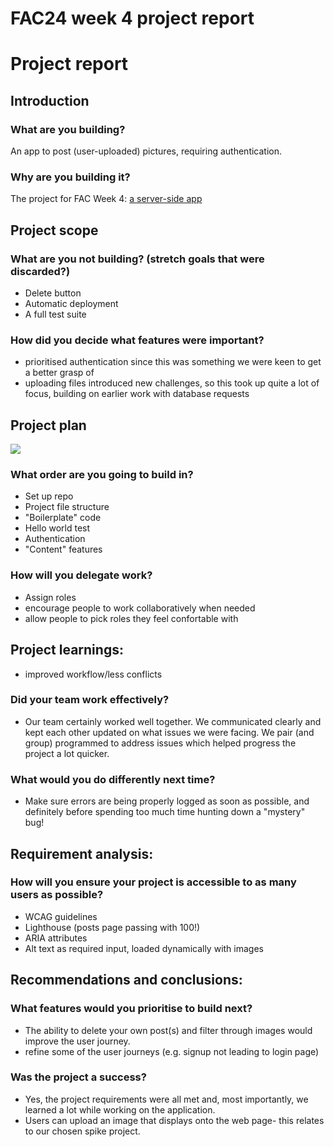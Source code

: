 # FAC24 week 4 project report

<!--
 
One guide from FAC describing what this report needs to contain is here: https://hackmd.io/@kd32zKu_SymvWskEr4gE3g/SySUj11aK

-->

# Project report


## Introduction

### What are you building?

An app to post (user-uploaded) pictures, requiring authentication.

### Why are you building it?

The project for FAC Week 4: [a server-side app](https://learn.foundersandcoders.com/course/syllabus/apprenticeship/server-side-app/project/)

## Project scope


### What are you not building? (stretch goals that were discarded?)

- Delete button
- Automatic deployment
- A full test suite

### How did you decide what features were important?

- prioritised authentication since this was something we were keen to get a better grasp of
- uploading files introduced new challenges, so this took up quite a lot of focus, building on earlier work with database requests

## Project plan

![](https://i.imgur.com/5aNkjOD.jpg)

### What order are you going to build in?

- Set up repo
- Project file structure
- "Boilerplate" code
- Hello world test
- Authentication
- "Content" features

### How will you delegate work?
- Assign roles
- encourage people to work collaboratively when needed
- allow people to pick roles they feel confortable with 


## Project learnings:
- improved workflow/less conflicts 

### Did your team work effectively?
- Our team certainly worked well together. We communicated clearly and kept each other updated on what issues we were facing. We pair (and group) programmed to address issues which helped progress the project a lot quicker.


### What would you do differently next time?

- Make sure errors are being properly logged as soon as possible, and definitely before spending too much time hunting down a "mystery" bug!


## Requirement analysis:

### How will you ensure your project is accessible to as many users as possible?

- WCAG guidelines
- Lighthouse (posts page passing with 100!)
- ARIA attributes
- Alt text as required input, loaded dynamically with images


## Recommendations and conclusions:

### What features would you prioritise to build next?
- The ability to delete your own post(s) and filter through images would improve the user journey.
- refine some of the user journeys (e.g. signup not leading to login page)

### Was the project a success?
- Yes, the project requirements were all met and, most importantly, we learned a lot while working on the application. 
- Users can upload an image that displays onto the web page- this relates to our chosen spike project.
